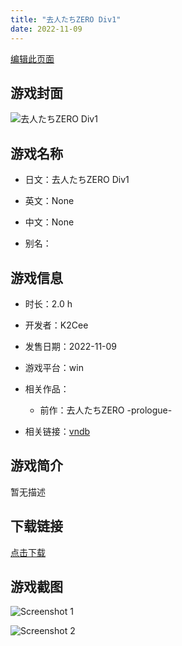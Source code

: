 ```yaml
---
title: "去人たちZERO Div1"
date: 2022-11-09
---
```

[编辑此页面](https://github.com/ACG-3/ADV3-source/blob/main/source/_posts/games/%E5%8E%BB%E4%BA%BA%E3%81%9F%E3%81%A1ZERO%20Div1.md)

## 游戏封面

![去人たちZERO Div1](https%3A//pan.timero.xyz/onedrive/img_lib_001/%E5%8E%BB%E4%BA%BA%E3%81%9F%E3%81%A1ZERO%20Div1_cover.avif)


## 游戏名称

- 日文：去人たちZERO Div1
- 英文：None
- 中文：None

- 别名：


## 游戏信息

- 时长：2.0 h
- 开发者：K2Cee
- 发售日期：2022-11-09
- 游戏平台：win
- 相关作品：
   - 前作：去人たちZERO -prologue-

- 相关链接：[vndb](https://vndb.org/v35807)


## 游戏简介

暂无描述


## 下载链接

[点击下载](https://pan.timero.xyz/onedrive/adv_lib_001/%E5%8E%BB%E4%BA%BA%E3%81%9F%E3%81%A1ZERO%20Div1)


## 游戏截图


![Screenshot 1](https%3A//pan.timero.xyz/onedrive/img_lib_001/%E5%8E%BB%E4%BA%BA%E3%81%9F%E3%81%A1ZERO%20Div1_Screenshot_1.avif)

![Screenshot 2](https%3A//pan.timero.xyz/onedrive/img_lib_001/%E5%8E%BB%E4%BA%BA%E3%81%9F%E3%81%A1ZERO%20Div1_Screenshot_2.avif)

